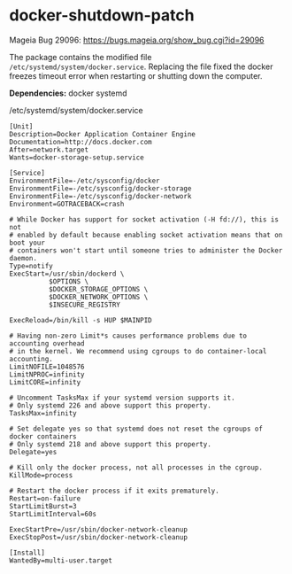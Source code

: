 # docker-shutdown-patch
Mageia Bug 29096: https://bugs.mageia.org/show_bug.cgi?id=29096

The package contains the modified file `/etc/systemd/system/docker.service`. Replacing the file fixed the docker freezes timeout error when restarting or shutting down the computer.  
  
**Dependencies:** docker systemd
  
/etc/systemd/system/docker.service
```
[Unit]
Description=Docker Application Container Engine
Documentation=http://docs.docker.com
After=network.target
Wants=docker-storage-setup.service

[Service]
EnvironmentFile=-/etc/sysconfig/docker
EnvironmentFile=-/etc/sysconfig/docker-storage
EnvironmentFile=-/etc/sysconfig/docker-network
Environment=GOTRACEBACK=crash

# While Docker has support for socket activation (-H fd://), this is not
# enabled by default because enabling socket activation means that on boot your
# containers won't start until someone tries to administer the Docker daemon.
Type=notify
ExecStart=/usr/sbin/dockerd \
          $OPTIONS \
          $DOCKER_STORAGE_OPTIONS \
          $DOCKER_NETWORK_OPTIONS \
          $INSECURE_REGISTRY

ExecReload=/bin/kill -s HUP $MAINPID

# Having non-zero Limit*s causes performance problems due to accounting overhead
# in the kernel. We recommend using cgroups to do container-local accounting.
LimitNOFILE=1048576
LimitNPROC=infinity
LimitCORE=infinity

# Uncomment TasksMax if your systemd version supports it.
# Only systemd 226 and above support this property.
TasksMax=infinity

# Set delegate yes so that systemd does not reset the cgroups of docker containers
# Only systemd 218 and above support this property.
Delegate=yes

# Kill only the docker process, not all processes in the cgroup.
KillMode=process

# Restart the docker process if it exits prematurely.
Restart=on-failure
StartLimitBurst=3
StartLimitInterval=60s

ExecStartPre=/usr/sbin/docker-network-cleanup
ExecStopPost=/usr/sbin/docker-network-cleanup

[Install]
WantedBy=multi-user.target
```
